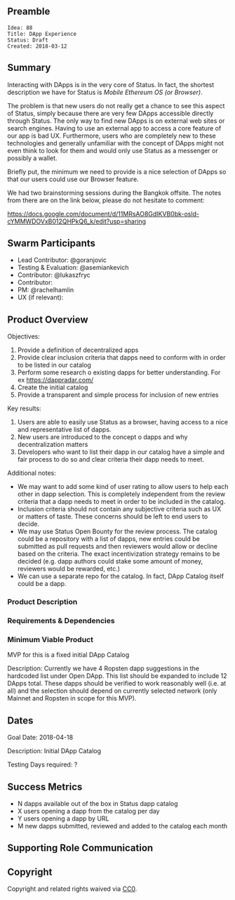 ## Preamble

    Idea: 88
    Title: DApp Experience
    Status: Draft
    Created: 2018-03-12

## Summary

Interacting with DApps is in the very core of Status. In fact, the shortest description we have for Status is *Mobile Ethereum OS (or Browser)*. 

The problem is that new users do not really get a chance to see this aspect of Status, simply because there are very few DApps accessible directly through Status. The only way to find new DApps is on external web sites or search engines. Having to use an external app to access a core feature of our app is bad UX. Furthermore, users who are completely new to these technologies and generally unfamiliar with the concept of DApps might not even think to look for them and would only use Status as a messenger or possibly a wallet.

Briefly put, the minimum we need to provide is a nice selection of DApps so that our users could use our Browser feature.

We had two brainstorming sessions during the Bangkok offsite. The notes from there are on the link below, please do not hesitate to comment:

 https://docs.google.com/document/d/11MRsAO8GdIKVB0bk-osld-cYMMWDOVxB012QHPkQ6_k/edit?usp=sharing

## Swarm Participants

- Lead Contributor: @goranjovic
- Testing & Evaluation: @asemiankevich 
- Contributor: @lukaszfryc 
- Contributor: <!-- @username -->
- PM: @rachelhamlin
- UX (if relevant): <!-- @username -->

## Product Overview

Objectives:

1. Provide a definition of decentralized apps
2. Provide clear inclusion criteria that dapps need to conform with in order to be listed in our catalog
3. Perform some research o existing dapps for better understanding. For ex https://dappradar.com/
4. Create the initial catalog 
5. Provide a transparent and simple process for inclusion of new entries

Key results:

1. Users are able to easily use Status as a browser, having access to a nice and representative list of dapps.
2. New users are introduced to the concept o dapps and why decentralization matters
3. Developers who want to list their dapp in our catalog have a simple and fair process to do so and clear criteria their dapp needs to meet.

Additional notes:

- We may want to add some kind of user rating to allow users to help each other in dapp selection. This is completely independent from the review criteria that a dapp needs to meet in order to be included in the catalog. 
- Inclusion criteria should not contain any subjective criteria such as UX or matters of taste. These concerns should be left to end users to decide.
- We may use Status Open Bounty for the review process. The catalog could be a repository with a list of dapps, new entries could be submitted as pull requests and then reviewers would allow or decline based on the criteria. The exact incentivization strategy remains to be decided (e.g. dapp authors could stake some amount of money, reviewers would be rewarded, etc.)
- We can use a separate repo for the catalog. In fact, DApp Catalog itself could be a dapp.



### Product Description



### Requirements & Dependencies


### Minimum Viable Product

MVP for this is a fixed initial DApp Catalog 

Description: Currently we have 4 Ropsten dapp suggestions in the hardcoded list under Open DApp. This list should be expanded to include 12 DApps total.
These dapps should be verified to work reasonably well (i.e. at all) and the selection should depend on currently selected network (only 
Mainnet and Ropsten in scope for this MVP).

## Dates
Goal Date: 2018-04-18

Description: Initial DApp Catalog

Testing Days required: ?

## Success Metrics

- N dapps available out of the box in Status dapp catalog
- X users opening a dapp from the catalog per day
- Y users opening a dapp by URL
- M new dapps submitted, reviewed and added to the catalog each month

## Supporting Role Communication
<!-- Once Requirements and Goals are fleshed out, then it should be communicated to supporting organelles if required -->

## Copyright
Copyright and related rights waived via [CC0](https://creativecommons.org/publicdomain/zero/1.0/).
